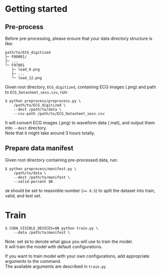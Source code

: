 # Getting started
## Pre-process
Before pre-processing, please ensure that your data directory structure is like:
```
path/to/ECG_digitized
├─ F00001/
├─ ...
└─ F97801
   ├─ lead_0.png
   ├─ ...
   └─ lead_12.png
```

Given root directory, `ECG_digitized`, containing ECG images (.png) and path to `ECG_Datasheet_sess.csv`, run:
```shell script
$ python preprocess/preprocess.py \
    /path/to/ECG_digitized \
    --dest /path/to/data \
    --csv-path /path/to/ECG_Datasheet_sess.csv
```
It will convert ECG images (.png) to waveform data (.mat), and output them into `--dest` directory.  
Note that it might take around 3 hours totally.

## Prepare data manifest
Given root directory containing pre-processed data, run:
```shell script
$ python preprocess/manifest.py \
    /path/to/data \
    --dest /path/to/manifest \
    --valid-percent $N
```
`$N` should be set to reasonble number (`<= 0.5`) to split the dataset into train, valid, and test set.

# Train
```shell script
$ CUDA_VISIBLE_DEVICES=$N python train.py \
    --data /path/to/manifest \
```
Note: set `$N` to denote what gpus you will use to train the model.  
It will train the model with default configurations.

If you want to train model with your own configurations, add appropriate arguments to the command.  
The available arguments are described in `train.py`